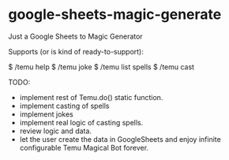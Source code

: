 # google-sheets-magic-generate
Just a Google Sheets to Magic Generator



Supports (or is kind of ready-to-support): 

$ /temu help
$ /temu joke
$ /temu list spells
$ /temu cast <spell>


TODO: 

- implement rest of Temu.do() static function. 
- implement casting of spells
- implement jokes
- implement real logic of casting spells. 
- review logic and data. 
- let the user create the data in GoogleSheets and enjoy infinite configurable Temu Magical Bot forever. 

